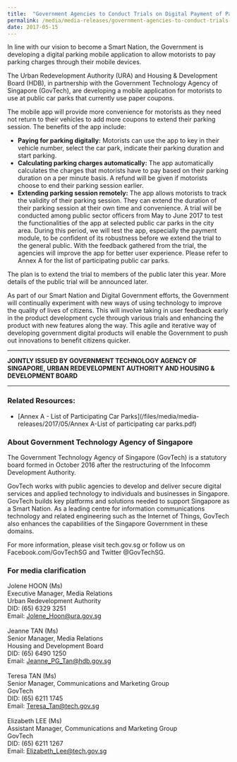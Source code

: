 ```yaml
---
title:  "Government Agencies to Conduct Trials on Digital Payment of Parking Charges"
permalink: /media/media-releases/government-agencies-to-conduct-trials-on-digital-payment-of-parking-charges
date: 2017-05-15
---
```

In line with our vision to become a Smart Nation, the Government is developing a digital parking mobile application to allow motorists to pay parking charges through their mobile devices.

The Urban Redevelopment Authority (URA) and Housing & Development Board (HDB), in partnership with the Government Technology Agency of Singapore (GovTech), are developing a mobile application for motorists to use at public car parks that currently use paper coupons.

The mobile app will provide more convenience for motorists as they need not return to their vehicles to add more coupons to extend their parking session. The benefits of the app include:

* **Paying for parking digitally:** Motorists can use the app to key in their vehicle number, select the car park, indicate their parking duration and start parking.
* **Calculating parking charges automatically:** The app automatically calculates the charges that motorists have to pay based on their parking duration on a per minute basis. A refund will be given if motorists choose to end their parking session earlier.
* **Extending parking session remotely:** The app allows motorists to track the validity of their parking session. They can extend the duration of their parking session at their own time and convenience.
A trial will be conducted among public sector officers from May to June 2017 to test the functionalities of the app at selected public car parks in the city area. During this period, we will test the app, especially the payment module, to be confident of its robustness before we extend the trial to the general public. With the feedback gathered from the trial, the agencies will improve the app for better user experience. Please refer to Annex A for the list of participating public car parks.

The plan is to extend the trial to members of the public later this year. More details of the public trial will be announced later.

As part of our Smart Nation and Digital Government efforts, the Government will continually experiment with new ways of using technology to improve the quality of lives of citizens. This will involve taking in user feedback early in the product development cycle through various trials and enhancing the product with new features along the way. This agile and iterative way of developing government digital products will enable the Government to push out innovations to benefit citizens quicker.

---

**JOINTLY ISSUED BY GOVERNMENT TECHNOLOGY AGENCY OF SINGAPORE, URBAN REDEVELOPMENT AUTHORITY AND HOUSING & DEVELOPMENT BOARD**

---

### **Related Resources:**
* [Annex A - List of Participating Car Parks](/files/media/media-releases/2017/05/Annex A-List of participating car parks.pdf)


### **About Government Technology Agency of Singapore**
The Government Technology Agency of Singapore (GovTech) is a statutory board formed in October 2016 after the restructuring of the Infocomm Development Authority.

GovTech works with public agencies to develop and deliver secure digital services and applied technology to individuals and businesses in Singapore. GovTech builds key platforms and solutions needed to support Singapore as a Smart Nation. As a leading centre for information communications technology and related engineering such as the Internet of Things, GovTech also enhances the capabilities of the Singapore Government in these domains.

For more information, please visit tech.gov.sg or follow us on Facebook.com/GovTechSG and Twitter @GovTechSG.

### **For media clarification**
Jolene HOON (Ms)
<br>Executive Manager, Media Relations 
<br>Urban Redevelopment Authority
<br>DID: (65) 6329 3251
<br>Email: Jolene_Hoon@ura.gov.sg 
<br>
<br>Jeanne TAN (Ms)
<br>Senior Manager, Media Relations
<br>Housing and Development Board
<br>DID: (65) 6490 1250
<br>Email: Jeanne_PG_Tan@hdb.gov.sg
<br>
<br>Teresa TAN (Ms)
<br>Senior Manager, Communications and Marketing Group
<br>GovTech
<br>DID: (65) 6211 1745
<br>Email: Teresa_Tan@tech.gov.sg 
<br>
<br>Elizabeth LEE (Ms) 
<br>Assistant Manager, Communications and Marketing Group
<br>GovTech
<br>DID: (65) 6211 1267
<br>Email: Elizabeth_Lee@tech.gov.sg
